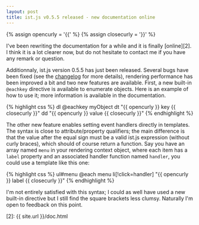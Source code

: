 ```yaml
---
layout: post
title: ist.js v0.5.5 released - new documentation online
---
```


{% assign opencurly = '{{' %}
{% assign closecurly = '}}' %}

I've been rewriting the documentation for a while and it is finally [online][2].
I think it is a lot clearer now, but do not hesitate to contact me if you have
any remark or question.

Additionnaly, ist.js version 0.5.5 has just been released.  Several bugs have
been fixed (see the [changelog][1] for more details), rendering performance has
been improved a bit and two new features are available.  First, a new built-in
`@eachkey` directive is available to enumerate objects.  Here is an example of
how to use it; more information is available in the documentation.

{% highlight css %}
dl
	@eachkey myObject
		dt "{{ opencurly }} key {{ closecurly }}"
		dd "{{ opencurly }} value {{ closecurly }}"
{% endhighlight %}

The other new feature enables setting event handlers directly in templates.  The
syntax is close to attribute/property qualifiers; the main difference is that
the value after the equal sign must be a valid ist.js expression (without curly
braces), which should of course return a function.  Say you have an array named
`menu` in your rendering context object, where each item has a `label` property
and an associated handler function named `handler`, you could use a template
like this one:

{% highlight css %}
ul#menu
	@each menu
		li[!click=handler] "{{ opencurly }} label {{ closecurly }}"
{% endhighlight %}

I'm not entirely satisfied with this syntax; I could as well have used a new
built-in directive but I still find the square brackets less clumsy.  Naturally
I'm open to feedback on this point.

[1]: https://raw.github.com/njoyard/ist/master/CHANGELOG
[2]: {{ site.url }}/doc.html

